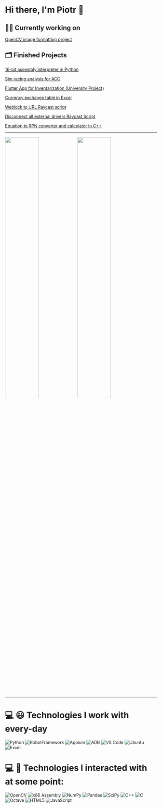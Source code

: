 # Hi there, I'm Piotr 👋

## 👨‍💻 Currently working on
[OpenCV image formatting project](https://github.com/Bauero/opencv_image_formatter)

## 🗂️ Finished Projects

[16-bit assembly interpreter in Python](https://github.com/Bauero/Assembly_Interpreter)

[Sim racing analysis for ACC](https://github.com/Bauero/sim_racing_track_analysis)

[Flutter App for Inventarization (University Project)](https://github.com/Bauero/flutter-inventory-app)

[Currency exchange table in Excel](https://github.com/Bauero/currency_to_excel_table)

[Weblock to URL Raycast script](https://github.com/Bauero/webloc2url-raycast-script)

[Disconnect all external drivers Raycast Script](https://github.com/Bauero/disconnect-all-external-drives)

[Equation to RPN converter and calculator in C++](https://github.com/Bauero/rpn_calculator)


---

<img align="left" width="47%" src="https://github-readme-stats.vercel.app/api?username=Bauero&show_icons=true&theme=dark&include_all_commits=true&count_private=true" />
<img align="left" width="47%" src="https://github-readme-stats.vercel.app/api/top-langs/?username=Bauero&theme=dark&include_all_commits=true&count_private=true&layout=compact" />
<br clear="both">

---
# 💻 😃 Technologies I work with every-day
![Python](https://img.shields.io/badge/python-3670A0?style=for-the-badge&logo=python&logoColor=ffdd54)
![RobotFramework](https://img.shields.io/badge/RobotFramework-black?style=for-the-badge&logo=robot-framework&logoColor=white)
![Appium](https://img.shields.io/badge/Appium-472B85?style=for-the-badge&logo=appium&logoColor=white)
![ADB](https://img.shields.io/badge/ADB-3DDC84?style=for-the-badge&logo=android&logoColor=white)
![VS Code](https://img.shields.io/badge/VS%20Code-007ACC?style=for-the-badge&logo=visual-studio-code&logoColor=white)
![Ubuntu](https://img.shields.io/badge/Ubuntu-E95420?style=for-the-badge&logo=ubuntu&logoColor=white)
![Excel](https://img.shields.io/badge/Excel-217346?style=for-the-badge&logo=microsoft-excel&logoColor=white)


# 💻 🤔 Technologies I interacted with at some point:
![OpenCV](https://img.shields.io/badge/OpenCV-5C3EE8?style=for-the-badge&logo=opencv&logoColor=white)
![x86 Assembly](https://img.shields.io/badge/x86%20Assembly-0078D6?style=for-the-badge&logo=assemblyscript&logoColor=white)
![NumPy](https://img.shields.io/badge/numpy-%23013243.svg?style=for-the-badge&logo=numpy&logoColor=white)
![Pandas](https://img.shields.io/badge/pandas-%23150458.svg?style=for-the-badge&logo=pandas&logoColor=white)
![SciPy](https://img.shields.io/badge/SciPy-%230C55A5.svg?style=for-the-badge&logo=scipy&logoColor=%white)
![C++](https://img.shields.io/badge/c++-%2300599C.svg?style=for-the-badge&logo=c%2B%2B&logoColor=white)
![C](https://img.shields.io/badge/c-%2300599C.svg?style=for-the-badge&logo=c&logoColor=white)
![Octave](https://img.shields.io/badge/OCTAVE-darkblue?style=for-the-badge&logo=octave&logoColor=fcd683)
![HTML5](https://img.shields.io/badge/html5-%23E34F26.svg?style=for-the-badge&logo=html5&logoColor=white)
![JavaScript](https://img.shields.io/badge/javascript-%23323330.svg?style=for-the-badge&logo=javascript&logoColor=%23F7DF1E)

